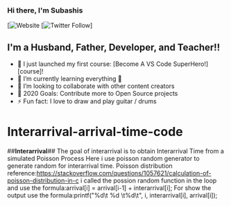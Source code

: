 ### Hi there, I'm Subashis 

[![Website](https://img.shields.io/website?label=Subashis.com&style=for-the-badge&url=https%3A%2F%2FSubashis.com)
[![Twitter Follow](https://img.shields.io/twitter/follow/Subashis?color=1DA1F2&logo=twitter&style=for-the-badge)]


## I'm a Husband, Father, Developer, and Teacher!!

- 🔭 I just launched my first course: [Become A VS Code SuperHero!][course]!
- 🌱 I’m currently learning everything 🤣
- 👯 I’m looking to collaborate with other content creators
- 🥅 2020 Goals: Contribute more to Open Source projects
- ⚡ Fun fact: I love to draw and play guitar / drums


# Interarrival-arrival-time-code
##**Interarrival**##
The goal of interarrival is to obtain Interarrival Time from a simulated Poisson Process
Here i use poisson random generator to generate random for interarrival time.
Poisson distribution reference:https://stackoverflow.com/questions/1057621/calculation-of-poisson-distribution-in-c
i called the possion random function in the loop
and use the formula:arrival[i] = arrival[i-1] + interarrival[i];
For show the output use the formula:printf("%d\t %d \t%d\t", i, interarrival[i], arrival[i]);


